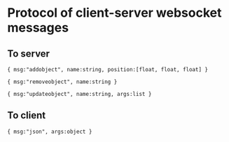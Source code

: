 # Protocol of client-server websocket messages 

## To server

```{ msg:"addobject", name:string, position:[float, float, float] }```

```{ msg:"removeobject", name:string }```

```{ msg:"updateobject", name:string, args:list }```

## To client


```{ msg:"json", args:object }```